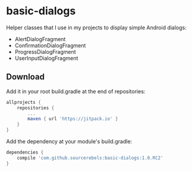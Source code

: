 
# basic-dialogs

Helper classes that I use in my projects to display simple Android dialogs:

* AlertDialogFragment
* ConfirmationDialogFragment
* ProgressDialogFragment
* UserInputDialogFragment

## Download

Add it in your root build.gradle at the end of repositories:

```groovy
allprojects {
    repositories {
        ...
        maven { url 'https://jitpack.io' }
    }
}
```

Add the dependency at your module's build.gradle:

```groovy
dependencies {
    compile 'com.github.sourcerebels:basic-dialogs:1.0.RC2'
}
```